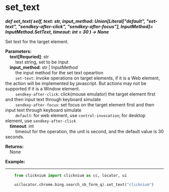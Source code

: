 # set_text
***def set_text(
        self,
        text: str,
        input_method: Union[Literal["default", "set-text", "sendkey-after-click", "sendkey-after-focus"], InputMethod]= InputMethod.SetText,
        timeout: int = 30
    ) -> None***  

Set text for the target element.

**Parameters:**  
    &emsp;**text[Requried]**: str  
        &emsp;&emsp; text string, set to be input  
    &emsp;**input_method**: str | InputMethod  
        &emsp;&emsp; the input method for the set text opeartion  
        &emsp;&emsp; `set-text`: invoke operations on target elements, if it is a Web element, the action will be implemented by javascript. But actions may not be supported if it is a Window element.    
        &emsp;&emsp; `sendkey-after-click`: click(mouse emulator) the target element first and then input text through keyboard simulate   
        &emsp;&emsp; `sendkey-after-focus`: set focus on the target element first and then input text through keyboard simulate  
        &emsp;&emsp; `default`: for web element, use `control-invocation`; for desktop element, use `sendkey-after-click`  
    &emsp;**timeout**: int  
        &emsp;&emsp; timeout for the operation, the unit is second, and the default value is 30 seconds.

**Returns:**  
    &emsp;None

**Example:**
***
```python
    from clicknium import clicknium as cc, locator, ui

    ui(locator.chrome.bing.search_sb_form_q).set_text("clicknium")
```
